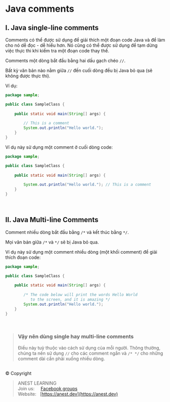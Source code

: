 # Java comments

## I. Java single-line comments

Comments có thể được sử dụng để giải thích một đoạn code Java và để làm cho nó dễ đọc - dễ hiểu hơn. Nó cũng có thể được sử dụng để tạm dừng việc thực thi khi kiểm tra một đoạn code thay thế.

Comments một dòng bắt đầu bằng hai dấu gạch chéo `//`.

Bất kỳ văn bản nào nằm giữa `//` đến cuối dòng đều bị Java bỏ qua (sẽ không được thực thi).

Ví dụ:

```java
package sample;

public class SampleClass {
    
    public static void main(String[] args) {
    
        // This is a comment
        System.out.println("Hello world.");
    }
}
```

Ví dụ này sử dụng một comment ở cuối dòng code:

```java
package sample;

public class SampleClass {
    
    public static void main(String[] args) {
    
        System.out.println("Hello world."); // This is a comment
    }
}
```

<br/>

## II. Java Multi-line Comments

Comment nhiều dòng bắt đầu bằng `/*` và kết thúc bằng `*/`.

Mọi văn bản giữa `/*` và `*/` sẽ bị Java bỏ qua.

Ví dụ này sử dụng một comment nhiều dòng (một khối comment) để giải thích đoạn code:

```java
package sample;

public class SampleClass {
    
    public static void main(String[] args) {
    
        /* The code below will print the words Hello World
           to the screen, and it is amazing */
        System.out.println("Hello world.");
    }
}
```
  
<br/>
  
> ### Vậy nên dùng single hay multi-line comments
> Điều này tuỳ thuộc vào cách sử dụng của mỗi người. Thông thường, chúng ta nên sử dụng `//` cho các comment ngắn và `/* */` cho những comment dài cần phải xuống nhiều dòng.

##  

© Copyright
> ANEST LEARNING  
> Join us: &nbsp;&nbsp;&nbsp; [Facebook groups](https://www.facebook.com/groups/anest.learning/)  
> Website: &nbsp; [https://anest.dev](https://anest.dev)  
